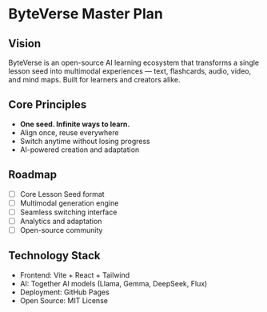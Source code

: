# ByteVerse Master Plan

## Vision
ByteVerse is an open-source AI learning ecosystem that transforms a single lesson seed into multimodal experiences — text, flashcards, audio, video, and mind maps. Built for learners and creators alike.

## Core Principles
- **One seed. Infinite ways to learn.**
- Align once, reuse everywhere
- Switch anytime without losing progress
- AI-powered creation and adaptation

## Roadmap
- [ ] Core Lesson Seed format
- [ ] Multimodal generation engine
- [ ] Seamless switching interface
- [ ] Analytics and adaptation
- [ ] Open-source community

## Technology Stack
- Frontend: Vite + React + Tailwind
- AI: Together AI models (Llama, Gemma, DeepSeek, Flux)
- Deployment: GitHub Pages
- Open Source: MIT License


